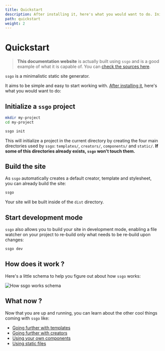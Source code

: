 ```yaml
---
title: Quickstart
description: After installing it, here's what you would want to do. Initialize a ssgo project. Build the site. Start development mode. How does it work ? What now ?
path: quickstart
weight: 2
---
```


# Quickstart

> **This documentation website** is actually built using `ssgo` and is a good example of what it is capable of. You can <a href="https://github.com/mdubourg001/ssgo/tree/master/docs" target="_blank" rel="noreferrer nofollow noopener">check the sources here</a>.

`ssgo` is a minimalistic static site generator.

It aims to be simple and easy to start working with.
[After installing it](/docs/installation.html), here's what you would want to do:

## Initialize a `ssgo` project

```bash
mkdir my-project
cd my-project

ssgo init
```

This will initialize a project in the current directory by creating
the four main directories used by `ssgo`: `templates/`, `creators/`, `components/` and `static/`. **If some of this directories already exists, `ssgo` won't touch them.**

## Build the site

As `ssgo` automatically creates a default creator, template and stylesheet, you can already build the site:

```bash
ssgo
```

Your site will be built inside of the `dist` directory.

## Start development mode

`ssgo` also allows you to build your site in development mode, enabling a file watcher on your project to re-build only what needs to be re-build upon changes:

```bash
ssgo dev
```

## How does it work ?

Here's a little schema to help you figure out about how `ssgo` works:

![How ssgo works schema](/static/images/schema.png)

## What now ?

Now that you are up and running, you can learn about the other cool things coming with `ssgo` like:

- [Going further with templates](/docs/about-templates.html)
- [Going further with creators](/docs/about-creators.html)
- [Using your own components](/docs/using-components.html)
- [Using static files](/docs/how-are-static-files-handled.html)
